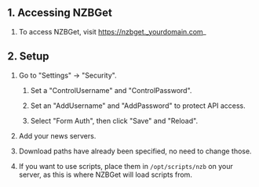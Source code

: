 ## 1. Accessing NZBGet

1. To access NZBGet, visit https://nzbget._yourdomain.com_

## 2. Setup

1. Go to "Settings" -> "Security". 
    1. Set a "ControlUsername" and "ControlPassword".

    1. Set an "AddUsername" and "AddPassword" to protect API access. 

    1. Select "Form Auth", then click "Save" and "Reload".

1. Add your news servers.

1. Download paths have already been specified, no need to change those.

1. If you want to use scripts, place them in `/opt/scripts/nzb` on your server, as this is where NZBGet will load scripts from.